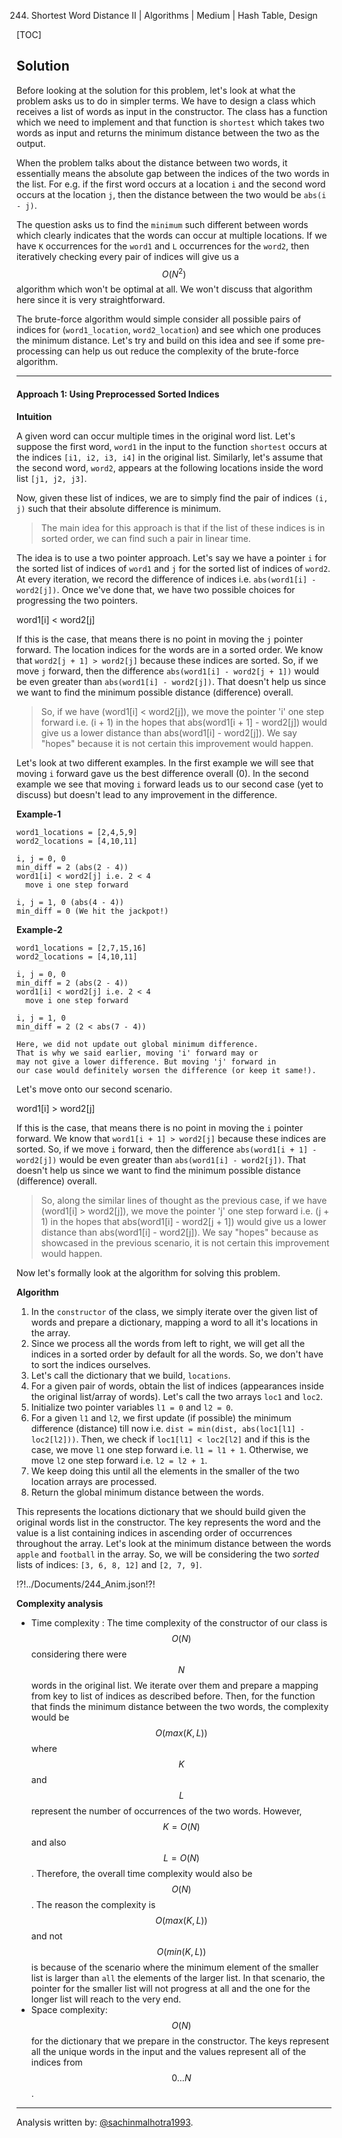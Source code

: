 244. Shortest Word Distance II | Algorithms | Medium | Hash Table, Design

[TOC]

## Solution

Before looking at the solution for this problem, let's look at what the problem asks us to do in simpler terms. We have to design a class which receives a list of words as input in the constructor. The class has a function which we need to implement and that function is `shortest` which takes two words as input and returns the minimum distance between the two as the output.

When the problem talks about the distance between two words, it essentially means the absolute gap between the indices of the two words in the list. For e.g. if the first word occurs at a location `i` and the second word occurs at the location `j`, then the distance between the two would be `abs(i - j)`.

The question asks us to find the `minimum` such different between words which clearly indicates that the words can occur at multiple locations. If we have `K` occurrences for the `word1` and `L` occurrences for the `word2`, then iteratively checking every pair of indices will give us a $$O(N^2)$$ algorithm which won't be optimal at all. We won't discuss that algorithm here since it is very straightforward.

The brute-force algorithm would simple consider all possible pairs of indices for (`word1_location`, `word2_location`) and see which one produces the minimum distance. Let's try and build on this idea and see if some pre-processing can help us out reduce the complexity of the brute-force algorithm.



---

#### Approach 1: Using Preprocessed Sorted Indices

**Intuition**

A given word can occur multiple times in the original word list. Let's suppose the first word, `word1` in the input to the function `shortest` occurs at the indices `[i1, i2, i3, i4]` in the original list. Similarly, let's assume that the second word, `word2`, appears at the following locations inside the word list `[j1, j2, j3]`.

Now, given these list of indices, we are to simply find the pair of indices `(i, j)` such that their absolute difference is minimum.

> The main idea for this approach is that if the list of these indices is in sorted order, we can find such a pair in linear time.

The idea is to use a two pointer approach. Let's say we have a pointer `i` for the sorted list of indices of `word1` and `j` for the sorted list of indices of `word2`. At every iteration, we record the difference of indices i.e. `abs(word1[i] - word2[j])`. Once we've done that, we have two possible choices for progressing the two pointers.


word1[i] < word2[j]


If this is the case, that means there is no point in moving the `j` pointer forward. The location indices for the words are in a sorted order. We know that `word2[j + 1] > word2[j]` because these indices are sorted. So, if we move `j` forward, then the difference `abs(word1[i] - word2[j + 1])` would be even greater than `abs(word1[i] - word2[j])`. That doesn't help us since we want to find the minimum possible distance (difference) overall.

> So, if we have (word1[i] < word2[j]), we move the pointer 'i' one step forward i.e. (i + 1) in the hopes that abs(word1[i + 1] - word2[j]) would give us a lower distance than abs(word1[i] - word2[j]). We say "hopes" because it is not certain this improvement would happen.

Let's look at two different examples. In the first example we will see that moving `i` forward gave us the best difference overall (0). In the second example we see that moving `i` forward leads us to our second case (yet to discuss) but doesn't lead to any improvement in the difference.

**Example-1**

```
word1_locations = [2,4,5,9]
word2_locations = [4,10,11]

i, j = 0, 0
min_diff = 2 (abs(2 - 4))
word1[i] < word2[j] i.e. 2 < 4
  move i one step forward

i, j = 1, 0 (abs(4 - 4))
min_diff = 0 (We hit the jackpot!)  
```

**Example-2**

```
word1_locations = [2,7,15,16]
word2_locations = [4,10,11]

i, j = 0, 0
min_diff = 2 (abs(2 - 4))
word1[i] < word2[j] i.e. 2 < 4
  move i one step forward

i, j = 1, 0
min_diff = 2 (2 < abs(7 - 4))

Here, we did not update out global minimum difference.
That is why we said earlier, moving 'i' forward may or
may not give a lower difference. But moving 'j' forward in
our case would definitely worsen the difference (or keep it same!).
```
Let's move onto our second scenario.


word1[i] > word2[j]


If this is the case, that means there is no point in moving the `i` pointer forward. We know that `word1[i + 1] > word2[j]` because these indices are sorted. So, if we move `i` forward, then the difference `abs(word1[i + 1] - word2[j])` would be even greater than `abs(word1[i] - word2[j])`. That doesn't help us since we want to find the minimum possible distance (difference) overall.

> So, along the similar lines of thought as the previous case, if we have (word1[i] > word2[j]), we move the pointer 'j' one step forward i.e. (j + 1) in the hopes that abs(word1[i] - word2[j + 1]) would give us a lower distance than abs(word1[i] - word2[j]). We say "hopes" because as showcased in the previous scenario, it is not certain this improvement would happen.

Now let's formally look at the algorithm for solving this problem.

**Algorithm**

1. In the `constructor` of the class, we simply iterate over the given list of words and prepare a dictionary, mapping a word to all it's locations in the array.
2. Since we process all the words from left to right, we will get all the indices in a sorted order by default for all the words. So, we don't have to sort the indices ourselves.
3. Let's call the dictionary that we build, `locations`.
4. For a given pair of words, obtain the list of indices (appearances inside the original list/array of words). Let's call the two arrays `loc1` and `loc2`.
5. Initialize two pointer variables `l1 = 0` and `l2 = 0`.
6. For a given `l1` and `l2`, we first update (if possible) the minimum difference (distance) till now i.e. `dist = min(dist, abs(loc1[l1] - loc2[l2]))`. Then, we check if `loc1[l1] < loc2[l2]` and if this is the case, we move `l1` one step forward i.e. `l1 = l1 + 1`. Otherwise, we move `l2` one step forward i.e. `l2 = l2 + 1`.
7. We keep doing this until all the elements in the smaller of the two location arrays are processed.
8. Return the global minimum distance between the words.





This represents the locations dictionary that we should build given the original words list in the constructor. The key represents the word and the value is a list containing indices in ascending order of occurrences throughout the array. Let's look at the minimum distance between the words `apple` and `football` in the array. So, we will be considering the two *sorted* lists of indices: `[3, 6, 8, 12]` and `[2, 7, 9]`.



!?!../Documents/244_Anim.json!?!





**Complexity analysis**

* Time complexity : The time complexity of the constructor of our class is $$O(N)$$ considering there were $$N$$ words in the original list. We iterate over them and prepare a mapping from key to list of indices as described before. Then, for the function that finds the minimum distance between the two words, the complexity would be $$O(max(K, L))$$ where $$K$$ and $$L$$ represent the number of occurrences of the two words. However, $$K = O(N)$$ and also $$L = O(N)$$. Therefore, the overall time complexity would also be $$O(N)$$. The reason the complexity is $$O(max(K, L))$$ and not $$O(min(K, L))$$ is because of the scenario where the minimum element of the smaller list is larger than `all` the elements of the larger list. In that scenario, the pointer for the smaller list will not progress at all and the one for the longer list will reach to the very end.
* Space complexity: $$O(N)$$ for the dictionary that we prepare in the constructor. The keys represent all the unique words in the input and the values represent all of the indices from $$0 ... N$$.


---

Analysis written by: [@sachinmalhotra1993](https://leetcode.com/sachinmalhotra1993).
